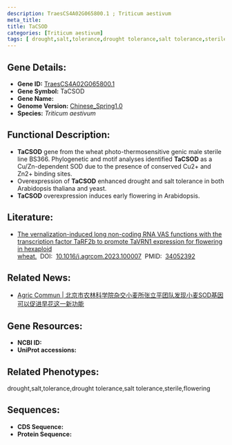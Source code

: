 ```yaml
---
description: TraesCS4A02G065800.1 ; Triticum aestivum
meta_title:
title: TaCSOD
categories: [Triticum aestivum]
tags: [ drought,salt,tolerance,drought tolerance,salt tolerance,sterile,flowering ]
---
```


## Gene Details:
- **Gene ID:**	[TraesCS4A02G065800.1]()
- **Gene Symbol:** TaCSOD
- **Gene Name:** 
- **Genome Version:** [Chinese_Spring1.0]()
- **Species:** *Triticum aestivum*

## Functional Description:
   - **TaCSOD** gene from the wheat photo-thermosensitive genic male sterile line BS366. Phylogenetic and motif analyses identified **TaCSOD** as a Cu/Zn-dependent SOD due to the presence of conserved Cu2+ and Zn2+ binding sites.
   - Overexpression of **TaCSOD** enhanced drought and salt tolerance in both Arabidopsis thaliana and yeast.
   - **TaCSOD** overexpression induces early flowering in Arabidopsis.

## Literature:
   - [The vernalization-induced long non-coding RNA VAS functions with the transcription factor TaRF2b to promote TaVRN1 expression for flowering in hexaploid wheat.]( https://www.sciencedirect.com/science/article/pii/S2949798123000078)&nbsp;&nbsp;DOI:&nbsp;&nbsp;[10.1016/j.agrcom.2023.100007](https://www.sciencedirect.com/science/article/pii/S2949798123000078)&nbsp;&nbsp;PMID:&nbsp;&nbsp;[34052392](https://pubmed.ncbi.nlm.nih.gov/34052392/)

## Related News:
   - [Agric Commun | 北京市农林科学院杂交小麦所张立平团队发现小麦SOD基因可以促进早花这一新功能](https://mp.weixin.qq.com/s?__biz=MzIyOTY2NDYyNQ==&mid=2247580007&idx=5&sn=961ce86f7d44336f8869121811a6960a&chksm=e97953bf48048a9d2b7971459890ea84251c0d31ce3605c1f021c4d977cab07dd9c8299fbd61&scene=27#wechat_redirect)

## Gene Resources:
- **NCBI ID:** [](https://www.ncbi.nlm.nih.gov/gene/?term=)
- **UniProt accessions:** [](https://www.uniprot.org/uniprotkb//entry)

## Related Phenotypes:
drought,salt,tolerance,drought tolerance,salt tolerance,sterile,flowering

## Sequences:
- **CDS Sequence:**
- **Protein Sequence:**
